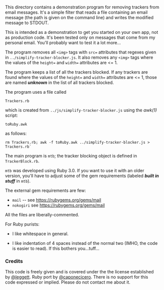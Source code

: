 This directory contains a demonstration program for removing trackers
from email messages. It's a simple filter that reads a file containing
an email message (the path is given on the command line) and writes the
modified message to STDOUT.

This is intended as a demonstration to get you started on your own app,
not as production code. It's been tested only on messages that come from
my personal email. You'll probably want to test it a lot more...

The program removes all `<img>` tags with `src=` attributes that regexes
given in `../simplify-tracker-blocker.js`. It also removes any `<img>` tags
where the values of the `height=` and `width=` attributes are <= 1.

The program keeps a list of all the trackers blocked. If any trackers are found
where the values of the `height=` and `width=` attributes are <= 1, those are named
**_unknown_** in the list of all trackers blocked.

The program uses a file called

```
Trackers.rb
```

which is created from `../js/simplify-tracker-blocker.js` using the _awk(1)_
script:

```
toRuby.awk
```

as follows:

```
rm Trackers.rb; awk -f toRuby.awk ../simplify-tracker-blocker.js > Trackers.rb`
```

The main program is `mtb`; the tracker blocking object is defined in
`TrackerBlock.rb`.

`mtb` was developed using Ruby 3.0. If you want to use it with an older version,
you'll have to adjust some of the gem requirements (labeled **_built in stuff_** in
`mtb`).

The external gem requirements are few:

- `mail` -- see https://rubygems.org/gems/mail
- `nokogiri` see https://rubygems.org/gems/mail

All the files are liberally-commented.

For Ruby purists:

- I like whitespace in general.

- I like indentation of 4 spaces instead of the normal two (IMHO, the
  code is easier to read). If this bothers you...tuff...

### Credits

This code is freely given and is covered under the the license established by
[@leggett](https://github.com/leggett). Ruby port by [@caponecicero](https://github.com/caponecicero).
There is no support for this code expressed or implied. Please do not contact me about it.
